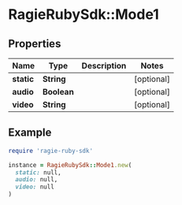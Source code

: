 # RagieRubySdk::Mode1

## Properties

| Name | Type | Description | Notes |
| ---- | ---- | ----------- | ----- |
| **static** | **String** |  | [optional] |
| **audio** | **Boolean** |  | [optional] |
| **video** | **String** |  | [optional] |

## Example

```ruby
require 'ragie-ruby-sdk'

instance = RagieRubySdk::Mode1.new(
  static: null,
  audio: null,
  video: null
)
```


